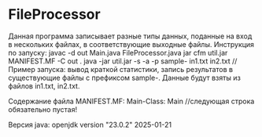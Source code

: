 # FileProcessor
Данная программа записывает разные типы данных, поданные на вход в нескольких файлах, в соответствующие выходные файлы.
Инструкция по запуску:
javac -d out Main.java FileProcessor.java
jar cfm util.jar MANIFEST.MF -C out .
java -jar util.jar -s -a -p sample- in1.txt in2.txt //Пример запуска: вывод краткой статистики, запись результатов в существующие файлы с префиксом sample-. Данные будут взяты из файлов in1.txt, in2.txt.

Содержание файла MANIFEST.MF:
Main-Class: Main //следующая строка обязательно пустая!

Версия java: openjdk version "23.0.2" 2025-01-21
